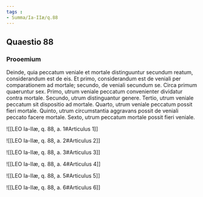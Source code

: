 ```yaml
---
tags : 
- Summa/Ia-IIæ/q.88
---
```


## Quaestio 88

### Prooemium

Deinde, quia peccatum veniale et mortale distinguuntur secundum reatum, considerandum est de eis. Et primo, considerandum est de veniali per comparationem ad mortale; secundo, de veniali secundum se. Circa primum quaeruntur sex. Primo, utrum veniale peccatum convenienter dividatur contra mortale. Secundo, utrum distinguantur genere. Tertio, utrum veniale peccatum sit dispositio ad mortale. Quarto, utrum veniale peccatum possit fieri mortale. Quinto, utrum circumstantia aggravans possit de veniali peccato facere mortale. Sexto, utrum peccatum mortale possit fieri veniale.

![[LEO Ia-IIæ, q. 88, a. 1#Articulus 1]]

![[LEO Ia-IIæ, q. 88, a. 2#Articulus 2]]

![[LEO Ia-IIæ, q. 88, a. 3#Articulus 3]]

![[LEO Ia-IIæ, q. 88, a. 4#Articulus 4]]

![[LEO Ia-IIæ, q. 88, a. 5#Articulus 5]]

![[LEO Ia-IIæ, q. 88, a. 6#Articulus 6]]

